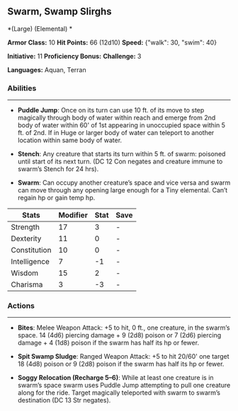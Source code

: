 ## Swarm, Swamp Slirghs
*(Large) (Elemental) *

**Armor Class:** 10
**Hit Points:** 66 (12d10)
**Speed:** {"walk": 30, "swim": 40}

**Initiative:** 11
**Proficiency Bonus:**
**Challenge:** 3

**Languages:** Aquan, Terran

### Abilities
 --- 
- **Puddle Jump**: Once on its turn can use 10 ft. of its move to step magically through body of water within reach and emerge from 2nd body of water within 60' of 1st appearing in unoccupied space within 5 ft. of 2nd. If in Huge or larger body of water can teleport to another location within same body of water.

- **Stench**: Any creature that starts its turn within 5 ft. of swarm: poisoned until start of its next turn. (DC 12 Con negates and creature immune to swarm’s Stench for 24 hrs).

- **Swarm**: Can occupy another creature’s space and vice versa and swarm can move through any opening large enough for a Tiny elemental. Can’t regain hp or gain temp hp.



| Stats | Modifier | Stat | Save
| ---- | ---- | ---- | ---- |
| Strength | 17 | 3 | - |
| Dexterity | 11 | 0 | - |
| Constitution | 10 | 0 | - |
| Intelligence | 7 | -1 | - |
| Wisdom | 15 | 2 | - |
| Charisma | 3 | -3 | - |

### Actions
 --- 
- **Bites**: Melee Weapon Attack: +5 to hit, 0 ft., one creature, in the swarm’s space. 14 (4d6) piercing damage + 9 (2d8) poison or 7 (2d6) piercing damage + 4 (1d8) poison if the swarm has half its hp or fewer.

- **Spit Swamp Sludge**: Ranged Weapon Attack: +5 to hit 20/60' one target 18 (4d8) poison or 9 (2d8) poison if the swarm has half its hp or fewer.

- **Soggy Relocation (Recharge 5–6)**: While at least one creature is in swarm’s space swarm uses Puddle Jump attempting to pull one creature along for the ride. Target magically teleported with swarm to swarm’s destination (DC 13 Str negates).


